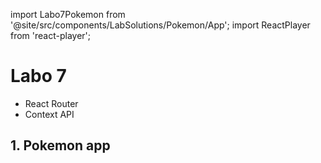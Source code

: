 import Labo7Pokemon from '@site/src/components/LabSolutions/Pokemon/App';
import ReactPlayer from 'react-player';

# Labo 7

- React Router
- Context API

## 1. Pokemon app

<Labo7Pokemon/>